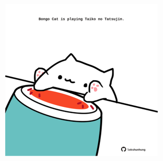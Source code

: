 <!-- built at 11/04/2022, 03:19:39 UTC -->
<p align="center">
  <img width="500" height="500" src="./ReadmeImage.svg">
</p>
